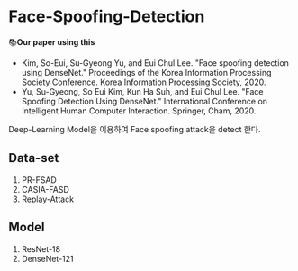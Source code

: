 # Face-Spoofing-Detection
:books:**Our paper using this**
- Kim, So-Eui, Su-Gyeong Yu, and Eui Chul Lee. "Face spoofing detection using DenseNet." Proceedings of the Korea Information Processing Society Conference. Korea Information Processing Society, 2020.  
- Yu, Su-Gyeong, So Eui Kim, Kun Ha Suh, and Eui Chul Lee. "Face Spoofing Detection Using DenseNet." International Conference on Intelligent Human Computer Interaction. Springer, Cham, 2020.

Deep-Learning Model을 이용하여 Face spoofing attack을 detect 한다.
## Data-set
1. PR-FSAD
2. CASIA-FASD
3. Replay-Attack

## Model
1. ResNet-18
2. DenseNet-121
